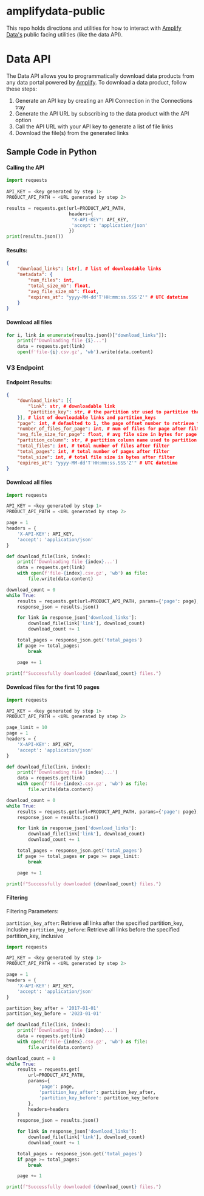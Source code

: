 # amplifydata-public

This repo holds directions and utilities for how to interact with [Amplify Data's](https://www.amplifydata.io/) public facing utilities (like the data API).

# Data API

The Data API allows you to programmatically download data products from any data portal powered by [Amplify](https://www.amplifydata.io/). To download a data product, follow these steps:
1. Generate an API key by creating an API Connection in the Connections tray
2. Generate the API URL by subscribing to the data product with the API option
3. Call the API URL with your API key to generate a list of file links
4. Download the file(s) from the generated links 

## Sample Code in Python
#### Calling the API
```python
import requests
 
API_KEY = <key generated by step 1>
PRODUCT_API_PATH = <URL generated by step 2>

results = requests.get(url=PRODUCT_API_PATH,
                       headers={
                        "X-API-KEY": API_KEY,
                        'accept': 'application/json'
                       })
print(results.json())
```
#### Results:
```json
{
    "download_links": [str], # list of downloadable links
    "metadata": {
        "num_files": int,
        "total_size_mb": float,
        "avg_file_size_mb": float,
        "expires_at": "yyyy-MM-dd'T'HH:mm:ss.SSS'Z'" # UTC datetime
    }
}
```
#### Download all files
```python
for i, link in enumerate(results.json()["download_links"]):
    print(f"Downloading file {i}...")
    data = requests.get(link)
    open(f'file-{i}.csv.gz', 'wb').write(data.content)
```

### V3 Endpoint

#### Endpoint Results:
```json
{
    "download_links": [{
        "link": str, # downloadable link
        "partition_key": str, # the partition str used to partition the links. Can be used for filtering, example provided below
    }], # list of downloadable links and partition_keys
    "page": int, # defaulted to 1, the page offset number to retrieve the links for maximum of 1000 links per page
    "number_of_files_for_page": int, # num of files for page after filter and pagination
    "avg_file_size_for_page": float, # avg file size in bytes for page after filter and pagination
    "partition_column": str, # partition column name used to partition the links
    "total_files": int, # total number of files after filter
    "total_pages": int, # total number of pages after filter
    "total_size": int, # total file size in bytes after filter
    "expires_at": "yyyy-MM-dd'T'HH:mm:ss.SSS'Z'" # UTC datetime
}
```

#### Download all files
```python
import requests

API_KEY = <key generated by step 1>
PRODUCT_API_PATH = <URL generated by step 2>

page = 1
headers = {
    'X-API-KEY': API_KEY,
    'accept': 'application/json'
}

def download_file(link, index):
    print(f'Downloading file {index}...')
    data = requests.get(link)
    with open(f'file-{index}.csv.gz', 'wb') as file:
        file.write(data.content)

download_count = 0
while True:
    results = requests.get(url=PRODUCT_API_PATH, params={'page': page}, headers=headers)
    response_json = results.json()

    for link in response_json['download_links']:
        download_file(link['link'], download_count)
        download_count += 1

    total_pages = response_json.get('total_pages')
    if page >= total_pages:
        break

    page += 1

print(f"Successfully downloaded {download_count} files.")
```

#### Download files for the first 10 pages
```python
import requests

API_KEY = <key generated by step 1>
PRODUCT_API_PATH = <URL generated by step 2>

page_limit = 10
page = 1
headers = {
    'X-API-KEY': API_KEY,
    'accept': 'application/json'
}

def download_file(link, index):
    print(f'Downloading file {index}...')
    data = requests.get(link)
    with open(f'file-{index}.csv.gz', 'wb') as file:
        file.write(data.content)

download_count = 0
while True:
    results = requests.get(url=PRODUCT_API_PATH, params={'page': page}, headers=headers)
    response_json = results.json()

    for link in response_json['download_links']:
        download_file(link['link'], download_count)
        download_count += 1

    total_pages = response_json.get('total_pages')
    if page >= total_pages or page >= page_limit:
        break

    page += 1

print(f"Successfully downloaded {download_count} files.")
```

#### Filtering
Filtering Parameters:

`partition_key_after`: Retrieve all links after the specified partition_key, inclusive
`partition_key_before`: Retrieve all links before the specified partition_key, inclusive

```python
import requests

API_KEY = <key generated by step 1>
PRODUCT_API_PATH = <URL generated by step 2>

page = 1
headers = {
    'X-API-KEY': API_KEY,
    'accept': 'application/json'
}

partition_key_after = '2017-01-01'
partition_key_before = '2023-01-01'

def download_file(link, index):
    print(f'Downloading file {index}...')
    data = requests.get(link)
    with open(f'file-{index}.csv.gz', 'wb') as file:
        file.write(data.content)

download_count = 0
while True:
    results = requests.get(
        url=PRODUCT_API_PATH,
        params={
            'page': page,
            'partition_key_after': partition_key_after,
            'partition_key_before': partition_key_before
        },
        headers=headers
    )
    response_json = results.json()

    for link in response_json['download_links']:
        download_file(link['link'], download_count)
        download_count += 1

    total_pages = response_json.get('total_pages')
    if page >= total_pages:
        break

    page += 1

print(f"Successfully downloaded {download_count} files.")
```
